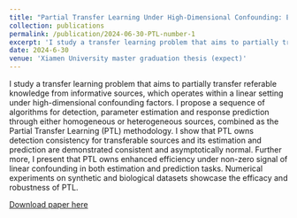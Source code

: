 ```yaml
---
title: "Partial Transfer Learning Under High-Dimensional Confounding: Estimation, Prediction, and Efficiency"
collection: publications
permalink: /publication/2024-06-30-PTL-number-1
excerpt: 'I study a transfer learning problem that aims to partially transfer referable knowledge from informative sources, which operates within a linear setting under high-dimensional confounding factors. I propose a sequence of algorithms for detection, parameter estimation and response prediction through either homogeneous or heterogeneous sources, combined as the Partial Transfer Learning (PTL) methodology. I show that PTL owns detection consistency for transferable sources and its estimation and prediction are demonstrated consistent and asymptotically normal. Further more, I present that PTL owns enhanced e ciency under non-zero signal of linear confounding in both estimation and prediction tasks. Numerical experiments on synthetic and biological datasets showcase the e cacy and robustness of PTL.'
date: 2024-6-30
venue: 'Xiamen University master graduation thesis (expect)'
---
```

I study a transfer learning problem that aims to partially transfer referable knowledge from informative sources, which operates within a linear setting under high-dimensional confounding factors. I propose a sequence of algorithms for detection, parameter estimation and response prediction through either homogeneous or heterogeneous sources, combined as the Partial Transfer Learning (PTL) methodology. I show that PTL owns detection consistency for transferable sources and its estimation and prediction are demonstrated consistent and asymptotically normal. Further more, I present that PTL owns enhanced efficiency under non-zero signal of linear confounding in both estimation and prediction tasks. Numerical experiments on synthetic and biological datasets showcase the efficacy and robustness of PTL.

[Download paper here](https://jackquu.github.io/JackQu.github.io/files/model20210805.pdf)
